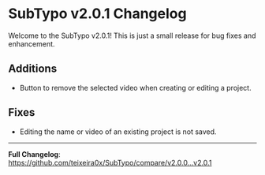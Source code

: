 # SubTypo v2.0.1 Changelog

Welcome to the SubTypo v2.0.1!
This is just a small release for bug fixes and enhancement.

## Additions
- Button to remove the selected video when creating or editing a project.

## Fixes
- Editing the name or video of an existing project is not saved.

<hr/>

**Full Changelog**: https://github.com/teixeira0x/SubTypo/compare/v2.0.0...v2.0.1
